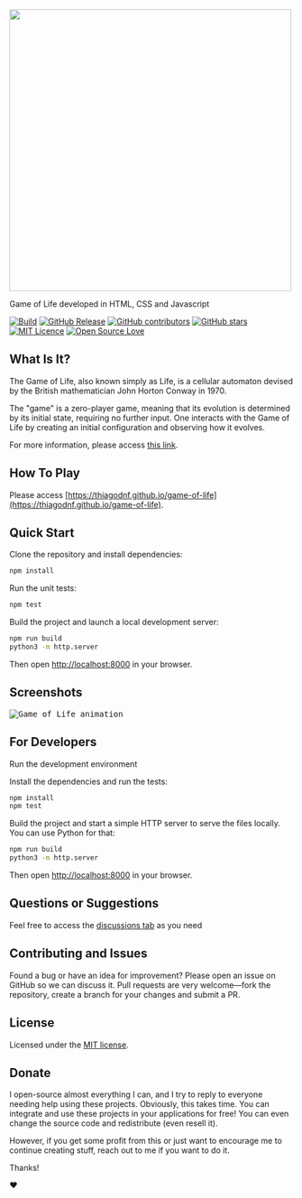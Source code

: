 
<img width="500px" src="https://user-images.githubusercontent.com/114015/178503624-8ff773c7-2ab6-4719-a195-2b6f23890e30.png">

Game of Life developed in HTML, CSS and Javascript


[![Build](https://github.com/thiagodnf/game-of-life/actions/workflows/nodejs.yml/badge.svg)](https://github.com/thiagodnf/game-of-life/actions/workflows/nodejs.yml)
[![GitHub Release](https://img.shields.io/github/release/thiagodnf/game-of-life.svg)](https://github.com/thiagodnf/game-of-life/releases/latest)
[![GitHub contributors](https://img.shields.io/github/contributors/thiagodnf/game-of-life.svg)](https://github.com/thiagodnf/game-of-life/graphs/contributors)
[![GitHub stars](https://img.shields.io/github/stars/thiagodnf/game-of-life.svg)](https://github.com/thiagodnf/game-of-life)
[![MIT Licence](https://badges.frapsoft.com/os/mit/mit.svg?v=103)](https://opensource.org/licenses/mit-license.php)
[![Open Source Love](https://badges.frapsoft.com/os/v1/open-source.svg?v=103)](https://github.com/ellerbrock/open-source-badges/)

## What Is It?

The Game of Life, also known simply as Life, is a cellular automaton devised by the British mathematician John Horton Conway in 1970.

The "game" is a zero-player game, meaning that its evolution is determined by its initial state, requiring no further input. One interacts with the Game of Life by creating an initial configuration and observing how it evolves.

For more information, please access [this link](https://en.wikipedia.org/wiki/Conway%27s_Game_of_Life).

## How To Play

Please access [https://thiagodnf.github.io/game-of-life](https://thiagodnf.github.io/game-of-life).

## Quick Start

Clone the repository and install dependencies:

```bash
npm install
```

Run the unit tests:

```bash
npm test
```

Build the project and launch a local development server:

```bash
npm run build
python3 -m http.server
```

Then open <http://localhost:8000> in your browser.

## Screenshots

<kbd>
  <img class="screenshot" src="https://user-images.githubusercontent.com/114015/178521589-289736cb-abfd-45a5-8643-ee1a2b7608d3.gif" alt="Game of Life animation"/>
</kbd>

## For Developers

Run the development environment

Install the dependencies and run the tests:

```bash
npm install
npm test
```

Build the project and start a simple HTTP server to serve the files locally. You can use Python for that:

```bash
npm run build
python3 -m http.server
```

Then open <http://localhost:8000> in your browser.

## Questions or Suggestions

Feel free to access the <a href="../../discussions">discussions tab</a> as you need

## Contributing and Issues

Found a bug or have an idea for improvement? Please open an issue on GitHub so we can discuss it. Pull requests are very welcome—fork the repository, create a branch for your changes and submit a PR.

## License

Licensed under the [MIT license](LICENSE).

## Donate

I open-source almost everything I can, and I try to reply to everyone needing help using these projects. Obviously, this takes time. You can integrate and use these projects in your applications for free! You can even change the source code and redistribute (even resell it).

However, if you get some profit from this or just want to encourage me to continue creating stuff, reach out to me if you want to do it.

Thanks!

❤️
